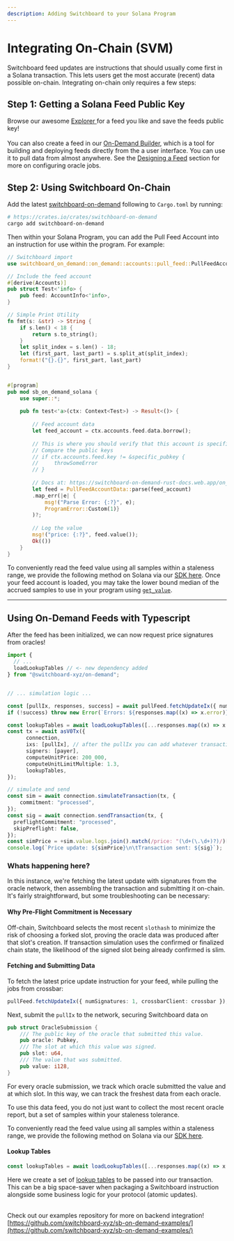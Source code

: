 ```yaml
---
description: Adding Switchboard to your Solana Program
---
```


# Integrating On-Chain (SVM)

Switchboard feed updates are instructions that should usually come first in a Solana transaction. This lets users get the most accurate (recent) data possible on-chain. Integrating on-chain only requires a few steps:

## Step 1: Getting a Solana Feed Public Key

Browse our awesome [Explorer ](https://ondemand.switchboard.xyz/)for a feed you like and save the feeds public key! \
\
You can also create a feed in our [On-Demand Builder](https://ondemand.switchboard.xyz/solana/mainnet/build), which is a tool for building and deploying feeds directly from the a user interface. You can use it to pull data from almost anywhere. See the [Designing a Feed](../switchboard-on-evm/designing-a-feed-evm.md) section for more on configuring oracle jobs.

## Step 2: Using Switchboard On-Chain

Add the latest [switchboard-on-demand](https://crates.io/crates/switchboard-on-demand) following to `Cargo.toml` by running:

```bash
# https://crates.io/crates/switchboard-on-demand
cargo add switchboard-on-demand 
```

Then within your Solana Program, you can add the Pull Feed Account into an instruction for use within the program. For example:

```rust
// Switchboard import
use switchboard_on_demand::on_demand::accounts::pull_feed::PullFeedAccountData;

// Include the feed account
#[derive(Accounts)]
pub struct Test<'info> {
    pub feed: AccountInfo<'info>,
}

// Simple Print Utility 
fn fmt(s: &str) -> String {
    if s.len() < 18 {
        return s.to_string();
    }
    let split_index = s.len() - 18;
    let (first_part, last_part) = s.split_at(split_index);
    format!("{}.{}", first_part, last_part)
}


#[program]
pub mod sb_on_demand_solana {
    use super::*;
    
    pub fn test<'a>(ctx: Context<Test>) -> Result<()> {
    
        // Feed account data
        let feed_account = ctx.accounts.feed.data.borrow();
        
        // This is where you should verify that this account is specifically the one you're trying to read
        // Compare the public keys
        // if ctx.accounts.feed.key != &specific_pubkey {
        //     throwSomeError
        // }
        
        // Docs at: https://switchboard-on-demand-rust-docs.web.app/on_demand/accounts/pull_feed/struct.PullFeedAccountData.html
        let feed = PullFeedAccountData::parse(feed_account)
        .map_err(|e| {
            msg!("Parse Error: {:?}", e);
            ProgramError::Custom(1)}
        )?;
        
        // Log the value
        msg!("price: {:?}", feed.value());
        Ok(())
    }
}
```

To conveniently read the feed value using all samples within a staleness range, we provide the following method on Solana via our [SDK here](https://crates.io/crates/switchboard-on-demand). Once your feed account is loaded, you may take the lower bound median of the accrued samples to use in your program using [`get_value`](https://switchboard-on-demand-rust-docs.web.app/on\_demand/accounts/pull\_feed/struct.PullFeedAccountData.html#method.get\_value).

***

## Using On-Demand Feeds with Typescript

After the feed has been initialized, we can now request price signatures from oracles!

```typescript
import {
  // ...
  loadLookupTables // <- new dependency added
} from "@switchboard-xyz/on-demand";


// ... simulation logic ... 

const [pullIx, responses, success] = await pullFeed.fetchUpdateIx({ numSignatures: 1, crossbarClient: crossbar });
if (!success) throw new Error(`Errors: ${responses.map((x) => x.error)}`);

const lookupTables = await loadLookupTables([...responses.map((x) => x.oracle), pullFeed]);
const tx = await asV0Tx({
      connection,
      ixs: [pullIx], // after the pullIx you can add whatever transactions you'd like
      signers: [payer],
      computeUnitPrice: 200_000,
      computeUnitLimitMultiple: 1.3,
      lookupTables,
});

// simulate and send 
const sim = await connection.simulateTransaction(tx, {
    commitment: "processed",
});
const sig = await connection.sendTransaction(tx, {
  preflightCommitment: "processed",
  skipPreflight: false,
});
const simPrice = +sim.value.logs.join().match(/price: "(\d+(\.\d+)?)/)[1];
console.log(`Price update: ${simPrice}\n\tTransaction sent: ${sig}`);
```

### Whats happening here?&#x20;

In this instance, we're fetching the latest update with signatures from the oracle network, then assembling the transaction and submitting it on-chain.  It's fairly straightforward,  but some troubleshooting can be necessary:

#### Why Pre-Flight Commitment is Necessary

Off-chain, Switchboard selects the most recent `slothash` to minimize the risk of choosing a forked slot, proving the oracle data was produced after that slot's creation. If transaction simulation uses the confirmed or finalized chain state, the likelihood of the signed slot being already confirmed is slim.

#### Fetching and Submitting Data

To fetch the latest price update instruction for your feed, while pulling the jobs from crossbar:

```typescript
pullFeed.fetchUpdateIx({ numSignatures: 1, crossbarClient: crossbar });
```

Next, submit the `pullIx` to the network, securing Switchboard data on

```rust
pub struct OracleSubmission {
    /// The public key of the oracle that submitted this value.
    pub oracle: Pubkey,
    /// The slot at which this value was signed.
    pub slot: u64,
    /// The value that was submitted.
    pub value: i128,
}
```

For every oracle submission, we track which oracle submitted the value and at which slot.  In this way, we can track the freshest data from each oracle.

To use this data feed, you do not just want to collect the most recent oracle report, but a set of samples within your staleness tolerance.

To conveniently read the feed value using all samples within a staleness range, we provide the following method on Solana via our [SDK here](https://crates.io/crates/switchboard-on-demand).

#### Lookup Tables

```typescript
const lookupTables = await loadLookupTables([...responses.map((x) => x.oracle), pullFeed]);
```

Here we create a set of [lookup tables](https://solana.com/docs/advanced/lookup-tables) to be passed into our transaction. This can be a big space-saver when packaging a Switchboard instruction alongside some business logic for your protocol (atomic updates).&#x20;

\
Check out our examples repository for more on backend integration!\
[https://github.com/switchboard-xyz/sb-on-demand-examples/](https://github.com/switchboard-xyz/sb-on-demand-examples/)
